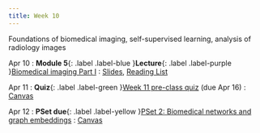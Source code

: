 ```yaml
---
title: Week 10
---
```


Foundations of biomedical imaging, self-supervised learning, analysis of radiology images

Apr 10
: **Module 5**{: .label .label-blue }**Lecture**{: .label .label-purple }[Biomedical imaging Part I](/BMI702/lectures/module5/week10)
  : [Slides](#), [Reading List](/BMI702/lectures/module5/week10)

Apr 11
: **Quiz**{: .label .label-green }[Week 11 pre-class quiz](#) (due Apr 16)
  : [Canvas](https://canvas.harvard.edu/courses/117878)

Apr 12
: **PSet due**{: .label .label-yellow }[PSet 2: Biomedical networks and graph embeddings](#)
  : [Canvas](https://canvas.harvard.edu/courses/117878)
